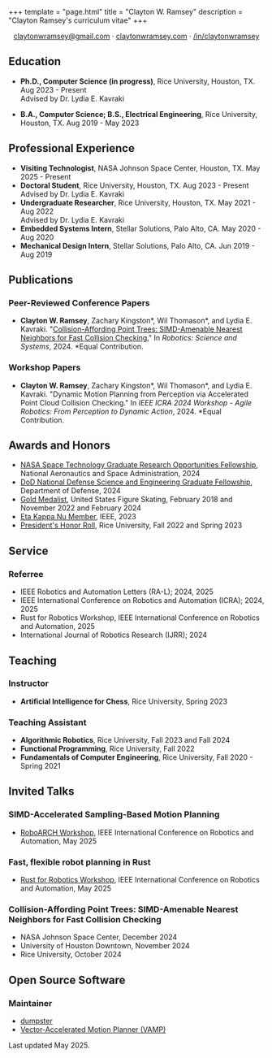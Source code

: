 +++
template = "page.html"
title = "Clayton W. Ramsey"
description = "Clayton Ramsey's curriculum vitae"
+++

<div style="text-align: center">

[claytonwramsey@gmail.com](mailto:claytonwramsey@gmail.com) ·
[claytonwramsey.com](https://claytonwramsey.com) ·
[/in/claytonwramsey](https://www.linkedin.com/in/claytonwramsey/)

</div>

## Education

- **Ph.D., Computer Science (in progress)**, Rice University, Houston,
  TX. Aug 2023 - Present
  <br>
  Advised by Dr. Lydia E. Kavraki

- **B.A., Computer Science; B.S., Electrical Engineering**, Rice University, Houston, TX.
  Aug 2019 - May 2023

## Professional Experience

- **Visiting Technologist**, NASA Johnson Space Center, Houston, TX. May 2025 - Present
- **Doctoral Student**, Rice University, Houston, TX. Aug 2023 - Present
  <br>
  Advised by Dr. Lydia E. Kavraki
- **Undergraduate Researcher**, Rice University, Houston, TX. May 2021 - Aug 2022
  <br>
  Advised by Dr. Lydia E. Kavraki
- **Embedded Systems Intern**, Stellar Solutions, Palo Alto, CA. May 2020 - Aug 2020
- **Mechanical Design Intern**, Stellar Solutions, Palo Alto, CA. Jun 2019 - Aug 2019

## Publications

### Peer-Reviewed Conference Papers

- **Clayton W. Ramsey**, Zachary Kingston\*, Wil Thomason\*, and
  Lydia E. Kavraki. "[Collision-Affording Point Trees: SIMD-Amenable
  Nearest Neighbors for Fast Collision
  Checking.](https://www.roboticsproceedings.org/rss20/p038.html)" In <cite>Robotics: Science
  and Systems</cite>, 2024. \*Equal Contribution.

### Workshop Papers

- **Clayton W. Ramsey**, Zachary Kingston\*, Wil Thomason\*, and
  Lydia E. Kavraki. "Dynamic Motion Planning from Perception via
  Accelerated Point Cloud Collision Checking." In <cite>IEEE ICRA 2024
  Workshop - Agile Robotics: From Perception to Dynamic Action</cite>, 2024.
  \*Equal Contribution.

## Awards and Honors

- [NASA Space Technology Graduate Research Opportunities Fellowship](https://www.nasa.gov/directorates/stmd/space-tech-research-grants/nstgro/),
  National Aeronautics and Space Administration, 2024
- [DoD National Defense Science and Engineering Graduate Fellowship](https://ndseg.sysplus.com/NDSEG/about), Department of
  Defense, 2024
- [Gold Medalist](https://www.usfigureskating.org/skate/test-structure),
  United States Figure Skating, February 2018 and November 2022 and
  February 2024
- [Eta Kappa Nu Member](https://hkn.ieee.org/), IEEE, 2023
- [President's Honor Roll](https://registrar.rice.edu/students/academic-honors), Rice
  University, Fall 2022 and Spring 2023

## Service

### Referree

- IEEE Robotics and Automation Letters (RA-L); 2024, 2025
- IEEE International Conference on Robotics and Automation (ICRA); 2024, 2025
- Rust for Robotics Workshop, IEEE International Conference on Robotics and Automation, 2025
- International Journal of Robotics Research (IJRR); 2024

## Teaching

### Instructor

- **Artificial Intelligence for Chess**, Rice University, Spring 2023

### Teaching Assistant

- **Algorithmic Robotics**, Rice University, Fall 2023 and Fall 2024
- **Functional Programming**, Rice University, Fall 2022
- **Fundamentals of Computer Engineering**, Rice University, Fall 2020 - Spring 2021

## Invited Talks

### SIMD-Accelerated Sampling-Based Motion Planning

- [RoboARCH Workshop](https://sites.google.com/view/roboarch-icra25/schedule?authuser=0), IEEE International Conference on Robotics and Automation, May 2025

### Fast, flexible robot planning in Rust

- [Rust for Robotics Workshop](https://sites.google.com/view/r4rworkshop), IEEE International Conference on Robotics and Automation, May 2025

### Collision-Affording Point Trees: SIMD-Amenable Nearest Neighbors for Fast Collision Checking

- NASA Johnson Space Center, December 2024
- University of Houston Downtown, November 2024
- Rice University, October 2024

## Open Source Software

### Maintainer

- [dumpster](https://github.com/claytonwramsey/dumpster)
- [Vector-Accelerated Motion Planner (VAMP)](https://github.com/KavrakiLab/vamp)

<footer>

Last updated May 2025.

</footer>
